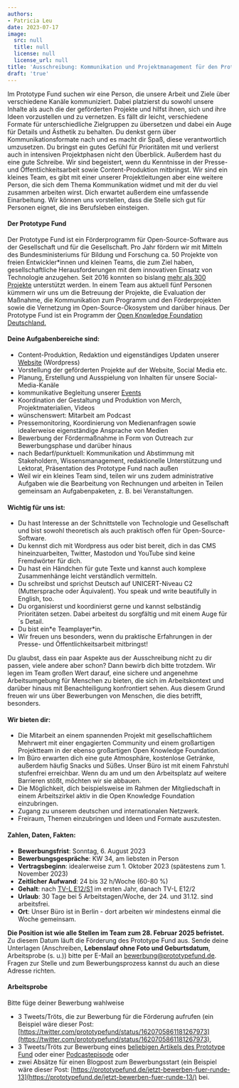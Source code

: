 ```yaml
---
authors:
- Patricia Leu
date: 2023-07-17
image:
  src: null
  title: null
  license: null
  license_url: null
title: 'Ausschreibung: Kommunikation und Projektmanagement für den Prototype Fund'
draft: 'true'
---
```


Im Prototype Fund suchen wir eine Person, die unsere Arbeit und Ziele über verschiedene Kanäle kommuniziert. Dabei platzierst du sowohl unsere Inhalte als auch die der geförderten Projekte und hilfst ihnen, sich und ihre Ideen vorzustellen und zu vernetzen.
Es fällt dir leicht, verschiedene Formate für unterschiedliche Zielgruppen zu übersetzen und dabei ein Auge für Details und Ästhetik zu behalten. Du denkst gern über Kommunikationsformate nach und es macht dir Spaß, diese verantwortlich umzusetzen. Du bringst ein gutes Gefühl für Prioritäten mit und verlierst auch in intensiven Projektphasen nicht den Überblick. Außerdem hast du eine gute Schreibe. Wir sind begeistert, wenn du Kenntnisse in der Presse- und Öffentlichkeitsarbeit sowie Content-Produktion mitbringst.
Wir sind ein kleines Team, es gibt mit einer unserer Projektleitungen aber eine weitere Person, die sich dem Thema Kommunikation widmet und mit der du viel zusammen arbeiten wirst. Dich erwartet außerdem eine umfassende Einarbeitung. Wir können uns vorstellen, dass die Stelle sich gut für Personen eignet, die ins Berufsleben einsteigen.

#### Der Prototype Fund
Der Prototype Fund ist ein Förderprogramm für Open-Source-Software aus der Gesellschaft und für die Gesellschaft. Pro Jahr fördern wir mit Mitteln des Bundesministeriums für Bildung und Forschung ca. 50 Projekte von freien Entwickler*innen und kleinen Teams, die zum Ziel haben, gesellschaftliche Herausforderungen mit dem innovativen Einsatz von Technologie anzugehen. Seit 2016 konnten so bislang <a href="https://prototypefund.de/projects/">mehr als 300 Projekte</a> unterstützt werden. In einem Team aus aktuell fünf Personen kümmern wir uns um die Betreuung der Projekte, die Evaluation der Maßnahme, die Kommunikation zum Programm und den Förderprojekten sowie die Vernetzung im Open-Source-Ökosystem und darüber hinaus. Der Prototype Fund ist ein Programm der <a href="https://okfn.de/">Open Knowledge Foundation Deutschland.</a>

#### Deine Aufgabenbereiche sind:

- Content-Produktion, Redaktion und eigenständiges Updaten unserer [Website](prototypefund.de) (Wordpress)
- Vorstellung der geförderten Projekte auf der Website, Social Media etc.
- Planung, Erstellung und Ausspielung von Inhalten für unsere Social-Media-Kanäle
- kommunikative Begleitung unserer [Events](https://prototypefund.de/demo-day-runde-12/)
- Koordination der Gestaltung und Produktion von Merch, Projektmaterialien, Videos
- wünschenswert: Mitarbeit am Podcast
- Pressemonitoring, Koordinierung von Medienanfragen sowie idealerweise eigenständige Ansprache von Medien
- Bewerbung der Fördermaßnahme in Form von Outreach zur Bewerbungsphase und darüber hinaus
- nach Bedarf/punktuell: Kommunikation und Abstimmung mit Stakeholdern, Wissensmanagement, redaktionelle Unterstützung und Lektorat, Präsentation des Prototype Fund nach außen
- Weil wir ein kleines Team sind, teilen wir uns zudem administrative Aufgaben wie die Bearbeitung von Rechnungen und arbeiten in Teilen gemeinsam an Aufgabenpaketen, z. B. bei Veranstaltungen.

#### Wichtig für uns ist:

- Du hast Interesse an der Schnittstelle von Technologie und Gesellschaft und bist sowohl theoretisch als auch praktisch offen für Open-Source-Software.
- Du kennst dich mit Wordpress aus oder bist bereit, dich in das CMS hineinzuarbeiten, Twitter, Mastodon und YouTube sind keine Fremdwörter für dich.
- Du hast ein Händchen für gute Texte und kannst auch komplexe Zusammenhänge leicht verständlich vermitteln.
- Du schreibst und sprichst Deutsch auf UNICERT-Niveau C2 (Muttersprache oder Äquivalent). You speak und write beautifully in English, too.
- Du organisierst und koordinierst gerne und kannst selbständig Prioritäten setzen. Dabei arbeitest du sorgfältig und mit einem Auge für´s Detail.
- Du bist ein\*e Teamplayer\*in.
- Wir freuen uns besonders, wenn du praktische Erfahrungen in der Presse- und Öffentlichkeitsarbeit mitbringst!

Du glaubst, dass ein paar Aspekte aus der Ausschreibung nicht zu dir passen, viele andere aber schon? Dann bewirb dich bitte trotzdem.
Wir legen im Team großen Wert darauf, eine sichere und angenehme Arbeitsumgebung für Menschen zu bieten, die sich im Arbeitskontext und darüber hinaus mit Benachteiligung konfrontiert sehen. Aus diesem Grund freuen wir uns über Bewerbungen von Menschen, die dies betrifft, besonders.

#### Wir bieten dir:

- Die Mitarbeit an einem spannenden Projekt mit gesellschaftlichem Mehrwert mit einer engagierten Community und einem großartigen Projektteam in der ebenso großartigen Open Knowledge Foundation.
- Im Büro erwarten dich eine gute Atmosphäre, kostenlose Getränke, außerdem häufig Snacks und Süßes. Unser Büro ist mit einem Fahrstuhl stufenfrei erreichbar. Wenn du am und um den Arbeitsplatz auf weitere Barrieren stößt, möchten wir sie abbauen.
- Die Möglichkeit, dich beispielsweise im Rahmen der Mitgliedschaft in einem Arbeitszirkel aktiv in die Open Knowledge Foundation einzubringen.
- Zugang zu unserem deutschen und internationalen Netzwerk.
- Freiraum, Themen einzubringen und Ideen und Formate auszutesten.

#### Zahlen, Daten, Fakten:

- **Bewerbungsfrist**: Sonntag, 6. August 2023
- **Bewerbungsgespräche**: KW 34, am liebsten in Person
- **Vertragsbeginn**: idealerweise zum 1. Oktober 2023 (spätestens zum 1. November 2023)
- **Zeitlicher Aufwand**: 24 bis 32 h/Woche (60-80 %)
- **Gehalt**: nach [TV-L E12/S1](https://oeffentlicher-dienst.info/tv-l/allg/) im ersten Jahr, danach TV-L E12/2
- **Urlaub**: 30 Tage bei 5 Arbeitstagen/Woche, der 24. und 31.12. sind arbeitsfrei.
- **Ort**: Unser Büro ist in Berlin - dort arbeiten wir mindestens einmal die Woche gemeinsam.

**Die Position ist wie alle Stellen im Team zum 28. Februar 2025 befristet.** Zu diesem Datum läuft die Förderung des Prototype Fund aus.
Sende deine Unterlagen (Anschreiben, **Lebenslauf ohne Foto und Geburtsdatum**, Arbeitsprobe (s. u.)) bitte per E-Mail an bewerbung@prototypefund.de. Fragen zur Stelle und zum Bewerbungsprozess kannst du auch an diese Adresse richten.

#### Arbeitsprobe
Bitte füge deiner Bewerbung wahlweise
- 3 Tweets/Tröts, die zur Bewerbung für die Förderung aufrufen (ein Beispiel wäre dieser Post: [https://twitter.com/prototypefund/status/1620705861181267973](https://twitter.com/prototypefund/status/1620705861181267973),
- 3 Tweets/Tröts zur Bewerbung eines [beliebigen Artikels des Prototype Fund]((https://prototypefund.de/news/)) oder einer [Podcastepisode](https://prototypefund.de/news/?topics=sound) oder
- zwei Absätze für einen Blogpost zum Bewerbungsstart (ein Beispiel wäre dieser Post: [https://prototypefund.de/jetzt-bewerben-fuer-runde-13](https://prototypefund.de/jetzt-bewerben-fuer-runde-13/) bei.